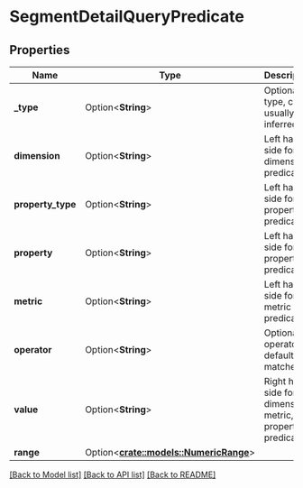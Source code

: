 # SegmentDetailQueryPredicate

## Properties

Name | Type | Description | Notes
------------ | ------------- | ------------- | -------------
**_type** | Option<**String**> | Optional type, can usually be inferred | [optional]
**dimension** | Option<**String**> | Left hand side for dimension predicates | [optional]
**property_type** | Option<**String**> | Left hand side for property predicates | [optional]
**property** | Option<**String**> | Left hand side for property predicates | [optional]
**metric** | Option<**String**> | Left hand side for metric predicates | [optional]
**operator** | Option<**String**> | Optional operator, default is matches | [optional]
**value** | Option<**String**> | Right hand side for dimension, metric, or property predicates | [optional]
**range** | Option<[**crate::models::NumericRange**](NumericRange.md)> |  | [optional]

[[Back to Model list]](../README.md#documentation-for-models) [[Back to API list]](../README.md#documentation-for-api-endpoints) [[Back to README]](../README.md)


